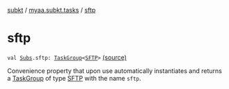 [subkt](../index.md) / [myaa.subkt.tasks](index.md) / [sftp](./sftp.md)

# sftp

`val `[`Subs`](-subs/index.md)`.sftp: `[`TaskGroup`](-task-group/index.md)`<`[`SFTP`](-s-f-t-p/index.md)`>` [(source)](https://github.com/Myaamori/SubKt/blob/0.1.12/src/main/kotlin/myaa/subkt/tasks/tasks.kt#L2280)

Convenience property that upon use automatically instantiates and returns a
[TaskGroup](-task-group/index.md) of type [SFTP](-s-f-t-p/index.md) with the name `sftp`.


